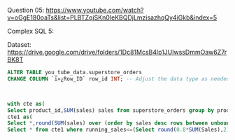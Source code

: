 Question 05:
https://www.youtube.com/watch?v=oGgE180oaTs&list=PLBTZqjSKn0IeKBQDjLmzisazhqQy4iGkb&index=5





Complex SQL 5:

Dataset: https://drive.google.com/drive/folders/1Dc81McsB4lp1JUIwssDmmOaw6Z7rBK8T


```sql
ALTER TABLE you_tube_data.superstore_orders
CHANGE COLUMN `ï»¿Row_ID` row_id INT; -- Adjust the data type as needed



with cte as(
Select product_id,SUM(sales) sales from superstore_orders group by product_id),
cte1 as(
Select *,round(SUM(sales) over (order by sales desc rows between unbounded preceding and current row),2)as running_sales  from cte)
Select * from cte1 where running_sales<=(Select round(0.8*SUM(Sales),2) sales from superstore_orders);
```